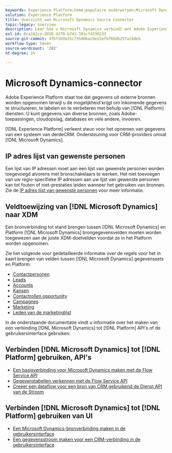 ```yaml
---
keywords: Experience Platform;home;populaire onderwerpen;Microsoft Dynamics;microsoft dynamics;dynamics;Dynamics
solution: Experience Platform
title: Overzicht van Microsoft Dynamics Source Connector
topic-legacy: overview
description: Leer hoe u Microsoft Dynamics verbindt met Adobe Experience Platform via API's of de gebruikersinterface.
exl-id: 6ca162ce-2016-4270-b741-301cf4230233
source-git-commit: 4fbf1b9a55c755d0bac9e15efbf6bdb25fa24deb
workflow-type: tm+mt
source-wordcount: '282'
ht-degree: 1%

---
```


# Microsoft Dynamics-connector

Adobe Experience Platform staat toe dat gegevens uit externe bronnen worden opgenomen terwijl u de mogelijkheid krijgt om inkomende gegevens te structureren, te labelen en te verbeteren met behulp van [!DNL Platform] diensten. U kunt gegevens van diverse bronnen, zoals Adobe-toepassingen, cloudopslag, databases en vele andere, invoeren.

[!DNL Experience Platform] verleent steun voor het opnemen van gegevens van een systeem van derdeCRM. Ondersteuning voor CRM-providers omvat [!DNL Microsoft Dynamics].

## IP adres lijst van gewenste personen

Een lijst van IP adressen moet aan een lijst van gewenste personen worden toegevoegd alvorens met bronschakelaars te werken. Het niet toevoegen van uw regio-specifieke IP adressen aan uw lijst van gewenste personen kan tot fouten of niet-prestaties leiden wanneer het gebruiken van bronnen. Zie de [IP adres lijst van gewenste personen](../../ip-address-allow-list.md) voor meer informatie.

## Veldtoewijzing van [!DNL Microsoft Dynamics] naar XDM

Een bronverbinding tot stand brengen tussen [!DNL Microsoft Dynamics] en Platform [!DNL Microsoft Dynamics] brongegevensvelden moeten worden toegewezen aan de juiste XDM-doelvelden voordat ze in het Platform worden opgenomen.

Zie het volgende voor gedetailleerde informatie over de regels voor het in kaart brengen van velden tussen [!DNL Microsoft Dynamics] gegevenssets en Platform:

- [Contactpersonen](../adobe-applications/mapping/dynamics.md#contacts)
- [Leads](../adobe-applications/mapping/dynamics.md#leads)
- [Accounts](../adobe-applications/mapping/dynamics.md#accounts)
- [Kansen](../adobe-applications/mapping/dynamics.md#opportunities)
- [Contactrollen opportunity](../adobe-applications/mapping/dynamics.md#opportunity-contact-roles)
- [Campagnes](../adobe-applications/mapping/dynamics.md#campaigns)
- [Marketing](../adobe-applications/mapping/dynamics.md#marketing-list)
- [Leden van de marketinglijst](../adobe-applications/mapping/dynamics.md#marketing-list-members)

In de onderstaande documentatie vindt u informatie over het maken van een verbinding [!DNL Microsoft Dynamics] tot [!DNL Platform] API&#39;s of de gebruikersinterface gebruiken:

## Verbinden [!DNL Microsoft Dynamics] tot [!DNL Platform] gebruiken, API&#39;s

- [Een basisverbinding voor Microsoft Dynamics maken met de Flow Service API](../../tutorials/api/create/crm/ms-dynamics.md)
- [Gegevenstabellen verkennen met de Flow Service API](../../tutorials/api/explore/tabular.md)
- [Creeer een dataflow voor een bron van CRM gebruikend de Dienst API van de Stroom](../../tutorials/api/collect/crm.md)

## Verbinden [!DNL Microsoft Dynamics] tot [!DNL Platform] gebruiken van UI

- [Een Microsoft Dynamics-bronverbinding maken in de gebruikersinterface](../../tutorials/ui/create/crm/dynamics.md)
- [Een gegevensstroom maken voor een CRM-verbinding in de gebruikersinterface](../../tutorials/ui/dataflow/crm.md)

